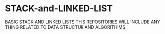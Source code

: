 # STACK-and-LINKED-LIST
BASIC STACK AND LINKED LISTS
THIS REPOSITORIES WILL INCLUDE ANY THING RELATED TO DATA STRUCTUR AND ALGORITHIMS
